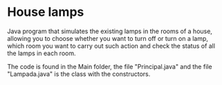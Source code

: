 # House lamps
Java program that simulates the existing lamps in the rooms of a house, allowing you to choose whether you want to turn off or turn on a lamp, which room you want to carry out such action and check the status of all the lamps in each room.

The code is found in the Main folder, the file "Principal.java" and the file "Lampada.java" is the class with the constructors.
